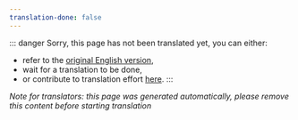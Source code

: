 ```yaml
---
translation-done: false
---
```

::: danger
Sorry, this page has not been translated yet, you can either:
- refer to the [original English version](<../../faq/README.md>),
- wait for a translation to be done,
- or contribute to translation effort [here](https://github.com/bsmg/wiki).
:::

_Note for translators: this page was generated automatically, please remove this content before starting translation_
